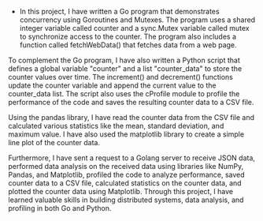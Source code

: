- In this project, I have written a Go program that demonstrates concurrency using Goroutines and Mutexes. The program uses a shared integer variable called counter and a sync.Mutex variable called mutex to synchronize access to the counter. The program also includes a function called fetchWebData() that fetches data from a web page.

To complement the Go program, I have also written a Python script that defines a global variable "counter" and a list "counter_data" to store the counter values over time. The increment() and decrement() functions update the counter variable and append the current value to the counter_data list. The script also uses the cProfile module to profile the performance of the code and saves the resulting counter data to a CSV file.

Using the pandas library, I have read the counter data from the CSV file and calculated various statistics like the mean, standard deviation, and maximum value. I have also used the matplotlib library to create a simple line plot of the counter data.

Furthermore, I have sent a request to a Golang server to receive JSON data, performed data analysis on the received data using libraries like NumPy, Pandas, and Matplotlib, profiled the code to analyze performance, saved counter data to a CSV file, calculated statistics on the counter data, and plotted the counter data using Matplotlib. Through this project, I have learned valuable skills in building distributed systems, data analysis, and profiling in both Go and Python.
